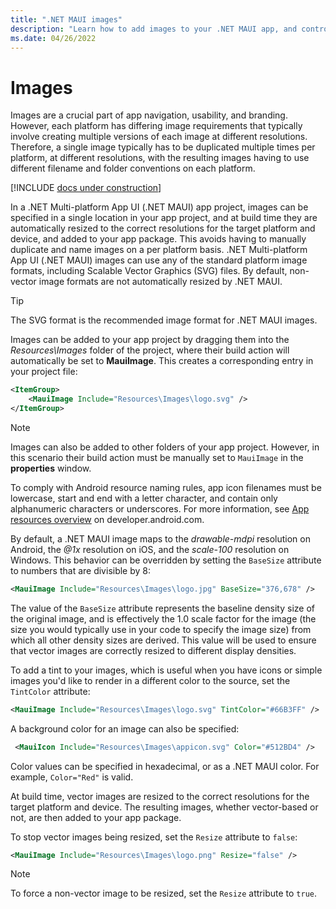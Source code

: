 ```yaml
---
title: ".NET MAUI images"
description: "Learn how to add images to your .NET MAUI app, and control their resizing."
ms.date: 04/26/2022
---
```


# Images

Images are a crucial part of app navigation, usability, and branding. However, each platform has differing image requirements that typically involve creating multiple versions of each image at different resolutions. Therefore, a single image typically has to be duplicated multiple times per platform, at different resolutions, with the resulting images having to use different filename and folder conventions on each platform.

[!INCLUDE [docs under construction](~/includes/preview-note.md)]

In a .NET Multi-platform App UI (.NET MAUI) app project, images can be specified in a single location in your app project, and at build time they are automatically resized to the correct resolutions for the target platform and device, and added to your app package. This avoids having to manually duplicate and name images on a per platform basis. .NET Multi-platform App UI (.NET MAUI) images can use any of the standard platform image formats, including Scalable Vector Graphics (SVG) files. By default, non-vector image formats are not automatically resized by .NET MAUI.

> [!TIP]
> The SVG format is the recommended image format for .NET MAUI images.

Images can be added to your app project by dragging them into the *Resources\Images* folder of the project, where their build action will automatically be set to **MauiImage**. This creates a corresponding entry in your project file:

```xml
<ItemGroup>
    <MauiImage Include="Resources\Images\logo.svg" />
</ItemGroup>
```

> [!NOTE]
> Images can also be added to other folders of your app project. However, in this scenario their build action must be manually set to `MauiImage` in the **properties** window.

To comply with Android resource naming rules, app icon filenames must be lowercase, start and end with a letter character, and contain only alphanumeric characters or underscores. For more information, see [App resources overview](https://developer.android.com/guide/topics/resources/providing-resources) on developer.android.com.

By default, a .NET MAUI image maps to the *drawable-mdpi* resolution on Android, the *@1x* resolution on iOS, and the *scale-100* resolution on Windows. This behavior can be overridden by setting the `BaseSize` attribute to numbers that are divisible by 8:

```xml
<MauiImage Include="Resources\Images\logo.jpg" BaseSize="376,678" />
```

The value of the `BaseSize` attribute represents the baseline density size of the original image, and is effectively the 1.0 scale factor for the image (the size you would typically use in your code to specify the image size) from which all other density sizes are derived. This value will be used to ensure that vector images are correctly resized to different display densities.

To add a tint to your images, which is useful when you have icons or simple images you'd like to render in a different color to the source, set the `TintColor` attribute:

```xml
<MauiImage Include="Resources\Images\logo.svg" TintColor="#66B3FF" />
```

A background color for an image can also be specified:

```xml
 <MauiIcon Include="Resources\Images\appicon.svg" Color="#512BD4" />
```

<!-- Valid color values are actually derived from the SKColor struct, rather than Microsoft.Maui.Graphics.Colors. -->
Color values can be specified in hexadecimal, or as a .NET MAUI color. For example, `Color="Red"` is valid.

At build time, vector images are resized to the correct resolutions for the target platform and device. The resulting images, whether vector-based or not, are then added to your app package.

To stop vector images being resized, set the `Resize` attribute to `false`:

```xml
<MauiImage Include="Resources\Images\logo.png" Resize="false" />
```

> [!NOTE]
> To force a non-vector image to be resized, set the `Resize` attribute to `true`.
